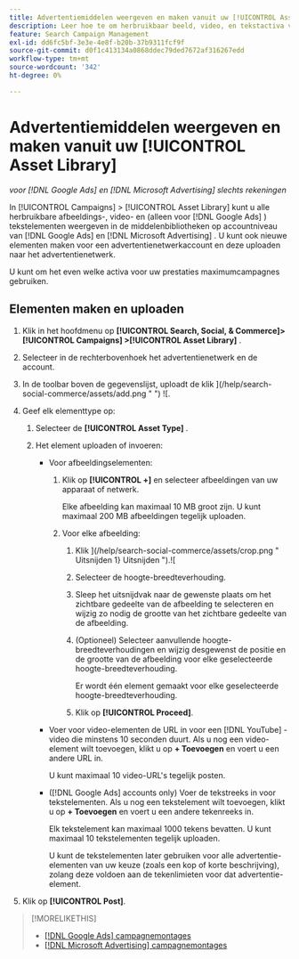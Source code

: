 ```yaml
---
title: Advertentiemiddelen weergeven en maken vanuit uw [!UICONTROL Asset Library]
description: Leer hoe te om herbruikbaar beeld, video, en tekstactiva voor uw  [!DNL Google Ads]  en  [!DNL Microsoft Advertising]  rekening-vlakke activabibliotheken te bekijken en tot stand te brengen.
feature: Search Campaign Management
exl-id: dd6fc5bf-3e3e-4e8f-b20b-37b9311fcf9f
source-git-commit: d0f1c413134a0868ddec79ded7672af316267edd
workflow-type: tm+mt
source-wordcount: '342'
ht-degree: 0%

---
```


# Advertentiemiddelen weergeven en maken vanuit uw [!UICONTROL Asset Library]

*voor [!DNL Google Ads] en [!DNL Microsoft Advertising] slechts rekeningen*

In [!UICONTROL Campaigns] > [!UICONTROL Asset Library] kunt u alle herbruikbare afbeeldings-, video- en (alleen voor [!DNL Google Ads] ) tekstelementen weergeven in de middelenbibliotheken op accountniveau van [!DNL Google Ads] en [!DNL Microsoft Advertising] . U kunt ook nieuwe elementen maken voor een advertentienetwerkaccount en deze uploaden naar het advertentienetwerk.

U kunt om het even welke activa voor uw prestaties maximumcampagnes gebruiken.

## Elementen maken en uploaden

1. Klik in het hoofdmenu op **[!UICONTROL Search, Social, & Commerce]> [!UICONTROL Campaigns] >[!UICONTROL Asset Library]** .

1. Selecteer in de rechterbovenhoek het advertentienetwerk en de account.

1. In de toolbar boven de gegevenslijst, uploadt de klik ](/help/search-social-commerce/assets/add.png " ") ![.

1. Geef elk elementtype op:

   1. Selecteer de **[!UICONTROL Asset Type]** .

   1. Het element uploaden of invoeren:

      * Voor afbeeldingselementen:

         1. Klik op **[!UICONTROL +]** en selecteer afbeeldingen van uw apparaat of netwerk.

            Elke afbeelding kan maximaal 10 MB groot zijn. U kunt maximaal 200 MB afbeeldingen tegelijk uploaden.

         1. Voor elke afbeelding:

            1. Klik ](/help/search-social-commerce/assets/crop.png " Uitsnijden 1} Uitsnijden ").![

            1. Selecteer de hoogte-breedteverhouding.

            1. Sleep het uitsnijdvak naar de gewenste plaats om het zichtbare gedeelte van de afbeelding te selecteren en wijzig zo nodig de grootte van het zichtbare gedeelte van de afbeelding.

            1. (Optioneel) Selecteer aanvullende hoogte-breedteverhoudingen en wijzig desgewenst de positie en de grootte van de afbeelding voor elke geselecteerde hoogte-breedteverhouding.

               Er wordt één element gemaakt voor elke geselecteerde hoogte-breedteverhouding.

            1. Klik op **[!UICONTROL Proceed]**.

      * Voer voor video-elementen de URL in voor een [!DNL YouTube] -video die minstens 10 seconden duurt. Als u nog een video-element wilt toevoegen, klikt u op **+ Toevoegen** en voert u een andere URL in.

        U kunt maximaal 10 video-URL&#39;s tegelijk posten.

      * ([!DNL Google Ads] accounts only) Voer de tekstreeks in voor tekstelementen. Als u nog een tekstelement wilt toevoegen, klikt u op **+ Toevoegen** en voert u een andere tekenreeks in.

        Elk tekstelement kan maximaal 1000 tekens bevatten. U kunt maximaal 10 tekstelementen tegelijk uploaden.

        U kunt de tekstelementen later gebruiken voor alle advertentie-elementen van uw keuze (zoals een kop of korte beschrijving), zolang deze voldoen aan de tekenlimieten voor dat advertentie-element.

1. Klik op **[!UICONTROL Post]**.

>[!MORELIKETHIS]
>
>* [[!DNL Google Ads]  campagnemontages ](/help/search-social-commerce/campaign-management/campaigns/campaign-settings-google.md)
>* [[!DNL Microsoft Advertising]  campagnemontages ](/help/search-social-commerce/campaign-management/campaigns/campaign-settings-microsoft.md)

